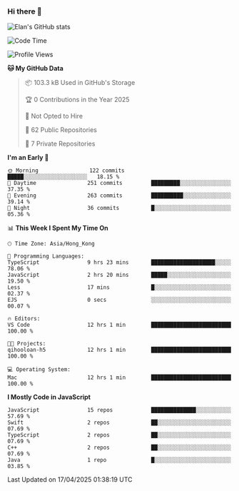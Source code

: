 ### Hi there 👋

![Elan's GitHub stats](https://github-readme-stats.vercel.app/api?username=elaninhust&rank_icon=github)

<!--START_SECTION:waka-->
![Code Time](http://img.shields.io/badge/Code%20Time-676%20hrs%2020%20mins-blue)

![Profile Views](http://img.shields.io/badge/Profile%20Views-0-blue)

**🐱 My GitHub Data** 

> 📦 103.3 kB Used in GitHub's Storage 
 > 
> 🏆 0 Contributions in the Year 2025
 > 
> 🚫 Not Opted to Hire
 > 
> 📜 62 Public Repositories 
 > 
> 🔑 7 Private Repositories 
 > 
**I'm an Early 🐤** 

```text
🌞 Morning                122 commits         █████░░░░░░░░░░░░░░░░░░░░   18.15 % 
🌆 Daytime                251 commits         █████████░░░░░░░░░░░░░░░░   37.35 % 
🌃 Evening                263 commits         ██████████░░░░░░░░░░░░░░░   39.14 % 
🌙 Night                  36 commits          █░░░░░░░░░░░░░░░░░░░░░░░░   05.36 % 
```


📊 **This Week I Spent My Time On** 

```text
🕑︎ Time Zone: Asia/Hong_Kong

💬 Programming Languages: 
TypeScript               9 hrs 23 mins       ████████████████████░░░░░   78.06 % 
JavaScript               2 hrs 20 mins       █████░░░░░░░░░░░░░░░░░░░░   19.50 % 
Less                     17 mins             █░░░░░░░░░░░░░░░░░░░░░░░░   02.37 % 
EJS                      0 secs              ░░░░░░░░░░░░░░░░░░░░░░░░░   00.07 % 

🔥 Editors: 
VS Code                  12 hrs 1 min        █████████████████████████   100.00 % 

🐱‍💻 Projects: 
qihooloan-h5             12 hrs 1 min        █████████████████████████   100.00 % 

💻 Operating System: 
Mac                      12 hrs 1 min        █████████████████████████   100.00 % 
```

**I Mostly Code in JavaScript** 

```text
JavaScript               15 repos            ██████████████░░░░░░░░░░░   57.69 % 
Swift                    2 repos             ██░░░░░░░░░░░░░░░░░░░░░░░   07.69 % 
TypeScript               2 repos             ██░░░░░░░░░░░░░░░░░░░░░░░   07.69 % 
C++                      2 repos             ██░░░░░░░░░░░░░░░░░░░░░░░   07.69 % 
Java                     1 repo              █░░░░░░░░░░░░░░░░░░░░░░░░   03.85 % 
```




 Last Updated on 17/04/2025 01:38:19 UTC
<!--END_SECTION:waka-->
